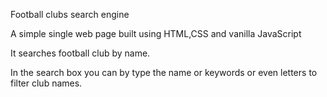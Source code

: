 Football clubs search engine

A simple single web page built using HTML,CSS and vanilla JavaScript



It searches football club by name.

In the search box you can by type the name or  keywords or even letters to filter club names.

